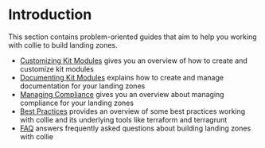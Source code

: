 # Introduction

This section contains problem-oriented guides that aim to help you working with collie to build landing zones.

- [Customizing Kit Modules](./how-to-kit-module.md) gives you an overview of how to create and customize kit modules
- [Documenting Kit Modules](./how-to-document.md) explains how to create and manage documentation for your landing zones
- [Managing Compliance](./how-to-compliance.md) gives you an overview about managing compliance for your landing zones
- [Best Practices](./best-practices.md) provides an overview of some best practices working with collie and its underlying tools like terraform and terragrunt
- [FAQ](./faq.md) answers frequently asked questions about building landing zones with collie
